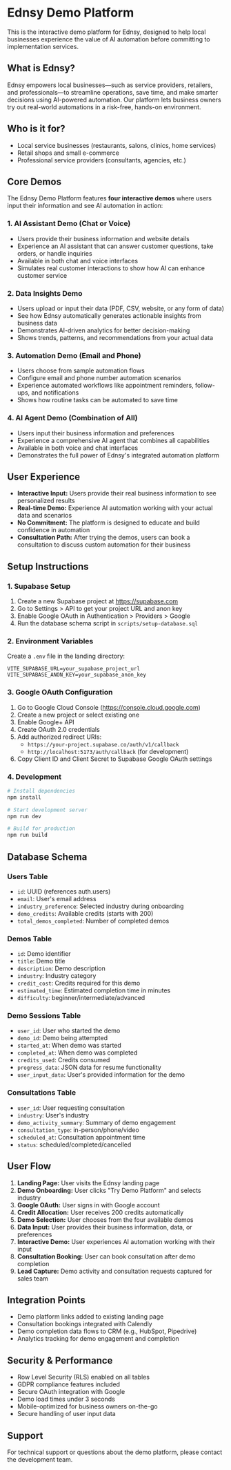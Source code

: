 # Ednsy Demo Platform

This is the interactive demo platform for Ednsy, designed to help local businesses experience the value of AI automation before committing to implementation services.

## What is Ednsy?

Ednsy empowers local businesses—such as service providers, retailers, and professionals—to streamline operations, save time, and make smarter decisions using AI-powered automation. Our platform lets business owners try out real-world automations in a risk-free, hands-on environment.

## Who is it for?

- Local service businesses (restaurants, salons, clinics, home services)
- Retail shops and small e-commerce
- Professional service providers (consultants, agencies, etc.)

## Core Demos

The Ednsy Demo Platform features **four interactive demos** where users input their information and see AI automation in action:

### 1. AI Assistant Demo (Chat or Voice)
- Users provide their business information and website details
- Experience an AI assistant that can answer customer questions, take orders, or handle inquiries
- Available in both chat and voice interfaces
- Simulates real customer interactions to show how AI can enhance customer service

### 2. Data Insights Demo
- Users upload or input their data (PDF, CSV, website, or any form of data)
- See how Ednsy automatically generates actionable insights from business data
- Demonstrates AI-driven analytics for better decision-making
- Shows trends, patterns, and recommendations from your actual data

### 3. Automation Demo (Email and Phone)
- Users choose from sample automation flows
- Configure email and phone number automation scenarios
- Experience automated workflows like appointment reminders, follow-ups, and notifications
- Shows how routine tasks can be automated to save time

### 4. AI Agent Demo (Combination of All)
- Users input their business information and preferences
- Experience a comprehensive AI agent that combines all capabilities
- Available in both voice and chat interfaces
- Demonstrates the full power of Ednsy's integrated automation platform

## User Experience

- **Interactive Input:** Users provide their real business information to see personalized results
- **Real-time Demo:** Experience AI automation working with your actual data and scenarios
- **No Commitment:** The platform is designed to educate and build confidence in automation
- **Consultation Path:** After trying the demos, users can book a consultation to discuss custom automation for their business

## Setup Instructions

### 1. Supabase Setup

1. Create a new Supabase project at https://supabase.com
2. Go to Settings > API to get your project URL and anon key
3. Enable Google OAuth in Authentication > Providers > Google
4. Run the database schema script in `scripts/setup-database.sql`

### 2. Environment Variables

Create a `.env` file in the landing directory:

```env
VITE_SUPABASE_URL=your_supabase_project_url
VITE_SUPABASE_ANON_KEY=your_supabase_anon_key
```

### 3. Google OAuth Configuration

1. Go to Google Cloud Console (https://console.cloud.google.com)
2. Create a new project or select existing one
3. Enable Google+ API
4. Create OAuth 2.0 credentials
5. Add authorized redirect URIs:
   - `https://your-project.supabase.co/auth/v1/callback`
   - `http://localhost:5173/auth/callback` (for development)
6. Copy Client ID and Client Secret to Supabase Google OAuth settings

### 4. Development

```bash
# Install dependencies
npm install

# Start development server
npm run dev

# Build for production
npm run build
```

## Database Schema

### Users Table
- `id`: UUID (references auth.users)
- `email`: User's email address
- `industry_preference`: Selected industry during onboarding
- `demo_credits`: Available credits (starts with 200)
- `total_demos_completed`: Number of completed demos

### Demos Table
- `id`: Demo identifier
- `title`: Demo title
- `description`: Demo description
- `industry`: Industry category
- `credit_cost`: Credits required for this demo
- `estimated_time`: Estimated completion time in minutes
- `difficulty`: beginner/intermediate/advanced

### Demo Sessions Table
- `user_id`: User who started the demo
- `demo_id`: Demo being attempted
- `started_at`: When demo was started
- `completed_at`: When demo was completed
- `credits_used`: Credits consumed
- `progress_data`: JSON data for resume functionality
- `user_input_data`: User's provided information for the demo

### Consultations Table
- `user_id`: User requesting consultation
- `industry`: User's industry
- `demo_activity_summary`: Summary of demo engagement
- `consultation_type`: in-person/phone/video
- `scheduled_at`: Consultation appointment time
- `status`: scheduled/completed/cancelled

## User Flow

1. **Landing Page:** User visits the Ednsy landing page
2. **Demo Onboarding:** User clicks "Try Demo Platform" and selects industry
3. **Google OAuth:** User signs in with Google account
4. **Credit Allocation:** User receives 200 credits automatically
5. **Demo Selection:** User chooses from the four available demos
6. **Data Input:** User provides their business information, data, or preferences
7. **Interactive Demo:** User experiences AI automation working with their input
8. **Consultation Booking:** User can book consultation after demo completion
9. **Lead Capture:** Demo activity and consultation requests captured for sales team

## Integration Points

- Demo platform links added to existing landing page
- Consultation bookings integrated with Calendly
- Demo completion data flows to CRM (e.g., HubSpot, Pipedrive)
- Analytics tracking for demo engagement and completion

## Security & Performance

- Row Level Security (RLS) enabled on all tables
- GDPR compliance features included
- Secure OAuth integration with Google
- Demo load times under 3 seconds
- Mobile-optimized for business owners on-the-go
- Secure handling of user input data

## Support

For technical support or questions about the demo platform, please contact the development team.
